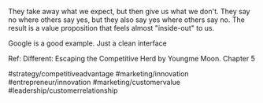 They take away what we expect, but then give us what we don't. They say no where others say yes, but they also say yes where others say no. The result is a value proposition that feels almost "inside-out" to us. 

Google is a good example. Just a clean interface

Ref: Different: Escaping the Competitive Herd by Youngme Moon. Chapter 5

#strategy/competitiveadvantage #marketing/innovation #entrepreneur/innovation #marketing/customervalue #leadership/customerrelationship 